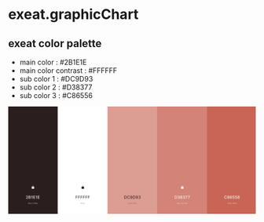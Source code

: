 # exeat.graphicChart

## exeat color palette

- main color : #2B1E1E
- main color contrast : #FFFFFF
- sub color 1 : #DC9D93
- sub color 2 : #D38377
- sub color 3 : #C86556

![Color Palette](./imgs/ColorPalette.png)